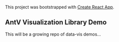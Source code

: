 This project was bootstrapped with [Create React App](https://github.com/facebook/create-react-app).

## AntV Visualization Library Demo

This will be a growing repo of data-vis demos...